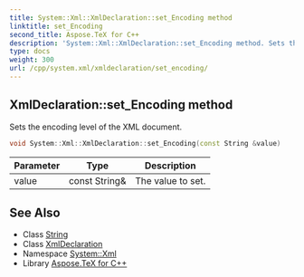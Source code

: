 ```yaml
---
title: System::Xml::XmlDeclaration::set_Encoding method
linktitle: set_Encoding
second_title: Aspose.TeX for C++
description: 'System::Xml::XmlDeclaration::set_Encoding method. Sets the encoding level of the XML document in C++.'
type: docs
weight: 300
url: /cpp/system.xml/xmldeclaration/set_encoding/
---
```

## XmlDeclaration::set_Encoding method


Sets the encoding level of the XML document.

```cpp
void System::Xml::XmlDeclaration::set_Encoding(const String &value)
```


| Parameter | Type | Description |
| --- | --- | --- |
| value | const String\& | The value to set. |

## See Also

* Class [String](../../../system/string/)
* Class [XmlDeclaration](../)
* Namespace [System::Xml](../../)
* Library [Aspose.TeX for C++](../../../)
